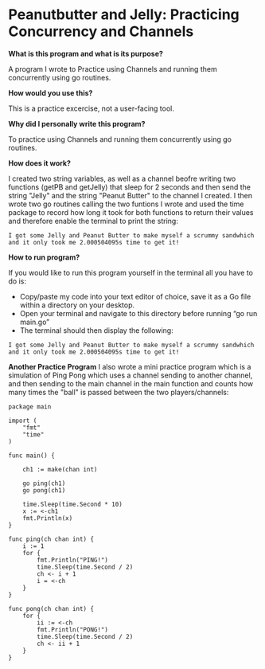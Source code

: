 <h1>Peanutbutter and Jelly: Practicing Concurrency and Channels</h1>

**What is this program and what is its purpose?**

A program I wrote to Practice using Channels and running them concurrently using go routines. 

**How would you use this?**

This is a practice excercise, not a user-facing tool.

**Why did I personally write this program?**

To practice using Channels and running them concurrently using go routines. 

**How does it work?** 

I created two string variables, as well as a channel beofre writing two functions (getPB and getJelly) that sleep for 2 seconds and then send the string "Jelly" and the string "Peanut Butter" to the channel I created. I then wrote two go routines calling the two funtions I wrote and used the time package to record how long it took for both functions to return their values and therefore enable the terminal to print the string: 

```
I got some Jelly and Peanut Butter to make myself a scrummy sandwhich and it only took me 2.000504095s time to get it!

```

**How to run program?**

If you would like to run this program yourself in the terminal all you have to do is: 
- Copy/paste my code into your text editor of choice, save it as a Go file within a directory on your desktop. 
- Open your terminal and navigate to this directory before running “go run main.go” 
- The terminal should then display the following:

```
I got some Jelly and Peanut Butter to make myself a scrummy sandwhich and it only took me 2.000504095s time to get it!

```

**Another Practice Program**
I also wrote a mini practice program which is a simulation of Ping Pong which uses a channel sending to another channel, and then sending to the main channel in the main function and counts how many times the "ball" is passed between the two players/channels: 

```
package main

import (
	"fmt"
	"time"
)

func main() {

	ch1 := make(chan int)

	go ping(ch1)
	go pong(ch1)

	time.Sleep(time.Second * 10)
	x := <-ch1
	fmt.Println(x)
}

func ping(ch chan int) {
	i := 1
	for {
		fmt.Println("PING!")
		time.Sleep(time.Second / 2)
		ch <- i + 1
		i = <-ch
	}
}

func pong(ch chan int) {
	for {
		ii := <-ch
		fmt.Println("PONG!")
		time.Sleep(time.Second / 2)
		ch <- ii + 1
	}
}

```
